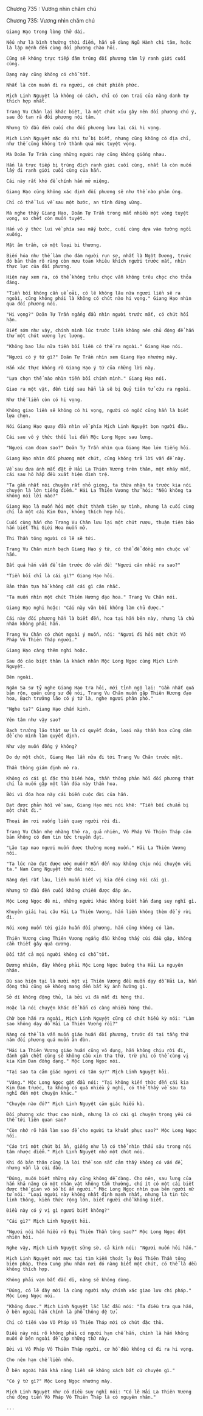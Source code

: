 




Chương 735 : Vương nhìn chăm chú


Chương 735: Vương nhìn chăm chú

	Giang Hạo trong lòng thở dài.

	Nếu như là bình thường thời điểm, hắn sẽ dùng Ngũ Hành chi tâm, hoặc là lập mệnh đến cùng đối phương chào hỏi.

	Cũng sẽ không trực tiếp đâm trúng đối phương tâm lý ranh giới cuối cùng.

	Dạng này cũng không có chỗ tốt.

	Nhất là còn muốn đi ra người, có chút phiền phức.

	Mịch Linh Nguyệt là không có cách, chỉ có con trai của nàng danh tự thích hợp nhất.

	Trang Vu Chân lại khác biệt, là một chút xíu gây nên đối phương chú ý, sau đó tan rã đối phương nội tâm.

	Nhưng từ đầu đến cuối cho đối phương lưu lại cái hi vọng.

	Mịch Linh Nguyệt mặc dù nhi tử bị biết, nhưng cũng không có địa chỉ, như thế cũng không trở thành quá mức tuyệt vọng.

	Mà Doãn Tự Trần cùng những người này cũng không giống nhau.

	Hắn là trực tiếp bị trúng đích ranh giới cuối cùng, nhất là còn muốn lấy đi ranh giới cuối cùng của hắn.

	Cái này rất khó để chính hắn mở miệng.

	Giang Hạo cũng không xác định đối phương sẽ như thế nào phản ứng.

	Chỉ có thể lui về sau một bước, an tĩnh đứng vững.

	Mà nghe thấy Giang Hạo, Doãn Tự Trần trong mắt nhiều một vòng tuyệt vọng, so chết còn muốn tuyệt.

	Hắn vô ý thức lui về phía sau mấy bước, cuối cùng dựa vào tường ngồi xuống.

	Mặt âm trầm, có một loại bi thương.

	Biến hóa như thế làm cho đám người run sợ, nhất là Ngột Dương, trước đó bản thân rõ ràng còn mưu toan khiêu khích người trước mắt, nhìn thực lực của đối phương.

	Hiện nay xem ra, có thể không trêu chọc vẫn không trêu chọc cho thỏa đáng.

	"Tiền bối không cần uể oải, có lẽ không lâu nữa ngươi liền sẽ ra ngoài, cũng không phải là không có chút nào hi vọng." Giang Hạo nhìn qua đối phương nói.

	"Hi vọng?" Doãn Tự Trần ngẩng đầu nhìn người trước mắt, có chút hối hận.

	Biết sớm như vậy, chính mình lúc trước liền không nên chủ động để hắn thử một chút vương lực lượng.

	"Không bao lâu nữa tiền bối liền có thể ra ngoài." Giang Hạo nói.

	"Ngươi có ý tứ gì?" Doãn Tự Trần nhìn xem Giang Hạo nhướng mày.

	Hắn xác thực không rõ Giang Hạo ý tứ của những lời này.

	"Lựa chọn thế nào nhìn tiền bối chính mình." Giang Hạo nói.

	Giao ra một vật, đến tiếp sau hẳn là sẽ bị Quỷ tiên tử cứu ra ngoài.

	Như thế liền còn có hi vọng.

	Không giao liền sẽ không có hi vọng, người có ngốc cũng hẳn là biết lựa chọn.

	Nói Giang Hạo quay đầu nhìn về phía Mịch Linh Nguyệt bọn người đâu.

	Cái sau vô ý thức thối lui đến Mộc Long Ngọc sau lưng.

	"Ngươi cam đoan sao?" Doãn Tự Trần nhìn qua Giang Hạo lớn tiếng hỏi.

	Giang Hạo nhìn đối phương một chút, cũng không trả lời vấn đề này.

	Về sau đưa ánh mắt đặt ở Hải La Thiên Vương trên thân, một nháy mắt, cái sau hô hấp đều xuất hiện đình trệ.

	"Ta gần nhất nói chuyện rất nhỏ giọng, ta thừa nhận ta trước kia nói chuyện là lớn tiếng điểm." Hải La Thiên Vương thử hỏi: "Nếu không ta không nói lời nào?"

	Giang Hạo là muốn hỏi một chút thành tiên sự tình, nhưng là cuối cùng chỉ là một cái Kim Đan, không thích hợp hỏi.

	Cuối cùng hắn cho Trang Vu Chân lưu lại một chút rượu, thuận tiện bảo hắn biết Thi Giới Hoa muốn mở.

	Thi Thần tông người có lẽ sẽ tới.

	Trang Vu Chân minh bạch Giang Hạo ý tứ, có thể để đồng môn chuộc về hắn.

	Bất quá hắn vẫn để tâm trước đó vấn đề: "Ngươi cân nhắc ra sao?"

	"Tiền bối chỉ là cái gì?" Giang Hạo hỏi.

	Bản thân tựa hồ không cần cái gì cân nhắc.

	"Ta muốn nhìn một chút Thiên Hương đạo hoa." Trang Vu Chân nói.

	Giang Hạo nghi hoặc: "Cái này vãn bối không làm chủ được."

	Cái này đối phương hẳn là biết đến, hoa tại hắn bên này, nhưng là chủ nhân không phải hắn.

	Trang Vu Chân có chút ngoài ý muốn, nói: "Ngươi đi hỏi một chút Vô Pháp Vô Thiên Tháp người."

	Giang Hạo càng thêm nghi hoặc.

	Sau đó cáo biệt thân là khách nhân Mộc Long Ngọc cùng Mịch Linh Nguyệt.

	Bên ngoài.

	Ngân Sa sư tỷ nghe Giang Hạo tra hỏi, mới tỉnh ngộ lại: "Gần nhất quá bận rộn, quên cùng sư đệ nói, Trang Vu Chân muốn gặp Thiên Hương đạo hoa, Bạch trưởng lão có ý tứ là, nghe ngươi phân phó."

	"Nghe ta?" Giang Hạo chấn kinh.

	Yên tâm như vậy sao?

	Bạch trưởng lão thật sự là có quyết đoán, loại này thần hoa cũng dám để cho mình làm quyết định.

	Như vậy muốn đồng ý không?

	Do dự một chút, Giang Hạo lần nữa đi tới Trang Vu Chân trước mặt.

	Thần thông giám định mở ra.

	Không có cái gì đặc thù biến hóa, thần thông phản hồi đối phương thật chỉ là muốn gặp một lần đóa này thần hoa.

	Bởi vì đóa hoa này cải biến cuộc đời của hắn.

	Đạt được phản hồi về sau, Giang Hạo mới nói khẽ: "Tiền bối chuẩn bị một chút đi."

	Thoại âm rơi xuống liền quay người rời đi.

	Trang Vu Chân nhẹ nhàng thở ra, quả nhiên, Vô Pháp Vô Thiên Tháp căn bản không có đem tin tức truyền đạt.

	"Lão tạp mao ngươi muốn được thường mong muốn." Hải La Thiên Vương nói.

	"Ta lúc nào đạt được ước muốn? Hắn đến nay không chịu nói chuyện với ta." Nam Cung Nguyệt thở dài nói.

	Nàng đợi rất lâu, liền muốn biết vị kia đến cùng nói cái gì.

	Nhưng từ đầu đến cuối không chiếm được đáp án.

	Mộc Long Ngọc đê mi, những người khác không biết hắn đang suy nghĩ gì.

	Khuyên giải hai câu Hải La Thiên Vương, hắn liền không thèm để ý rời đi.

	Nói xong muốn tới giáo huấn đối phương, hắn cũng không có làm.

	Thiên Vương cùng Thiên Vương ngẩng đầu không thấy cúi đầu gặp, không cần thiết gây quá cương.

	Đối tất cả mọi người không có chỗ tốt.

	Đương nhiên, đây không phải Mộc Long Ngọc buông tha Hải La nguyên nhân.

	Dù sao hiện tại là mười một vị Thiên Vương đều muốn dạy dỗ Hải La, hắn động thủ cũng sẽ không mang đến bất kỳ ảnh hưởng gì.

	Sở dĩ không động thủ, là bởi vì đã mất đi hứng thú.

	Hoặc là nói chuyện khác để hắn có càng nhiều hứng thú.

	Chờ bọn hắn ra ngoài, Mịch Linh Nguyệt cũng có chút hiếu kỳ nói: "Làm sao không dạy dỗ Hải La Thiên Vương rồi?"

	Nàng có thể là vẫn muốn giáo huấn đối phương, trước đó tại tầng thứ năm đối phương quá muốn ăn đòn.

	"Hải La Thiên Vương giáo huấn cũng vô dụng, hắn không chịu rời đi, đánh gần chết cũng sẽ không cầu xin tha thứ, trừ phi có thể cùng vị kia Kim Đan đồng dạng." Mộc Long Ngọc nói.

	"Tại sao ta cảm giác ngươi có tâm sự?" Mịch Linh Nguyệt hỏi.

	"Vâng." Mộc Long Ngọc gật đầu nói: "Tại không kiến thức đến cái kia Kim Đan trước, ta không có quá nhiều ý nghĩ, có thể thấy về sau ta nghĩ đến một chuyện khác."

	"Chuyện nào đó?" Mịch Linh Nguyệt cảm giác hiếu kì.

	Đối phương xác thực cao minh, nhưng là có cái gì chuyện trọng yếu có thể tới liên quan sao?

	"Còn nhớ rõ hắn làm sao để cho người ta khuất phục sao?" Mộc Long Ngọc nói.

	"Cáo tri một chút bí ẩn, giống như là có thể nhìn thấu sâu trong nội tâm nhược điểm." Mịch Linh Nguyệt nhớ một chút nói.

	Khi đó bản thân cũng là lời thề son sắt cảm thấy không có vấn đề, nhưng vẫn là cúi đầu.

	"Đúng, muốn biết những này cũng không dễ dàng. Cho nên, sau lưng của hắn khả năng có một nhân vật không tầm thường, chí ít có một cái biết được thế gian vô số bí ẩn người." Mộc Long Ngọc nhìn qua bên người nữ tử nói: "Loại người này không nhất định mạnh nhất, nhưng là tin tức linh thông, kiến thức rộng lớn, biết người chỗ không biết.

	Điều này có ý vị gì ngươi biết không?"

	"Cái gì?" Mịch Linh Nguyệt hỏi.

	"Ngươi nói hắn hiểu rõ Đại Thiên Thần tông sao?" Mộc Long Ngọc đột nhiên hỏi.

	Nghe vậy, Mịch Linh Nguyệt sững sờ, cả kinh nói: "Ngươi muốn hỏi hắn."

	Mịch Linh Nguyệt một mực tại tìm kiếm thoát ly Đại Thiên Thần tông biện pháp, theo Cung phu nhân nơi đó nàng biết một chút, có thể là đều không thích hợp.

	Không phải vạn bất đắc dĩ, nàng sẽ không dùng.

	"Đúng, có lẽ đây mới là cùng người này chính xác giao lưu chi pháp." Mộc Long Ngọc nói.

	"Không được." Mịch Linh Nguyệt lắc lắc đầu nói: "Ta điều tra qua hắn, ở bên ngoài hắn chính là phổ thông đệ tử.

	Chỉ có tiến vào Vô Pháp Vô Thiên Tháp mới có chút đặc thù.

	Điều này nói rõ không phải có người hạn chế hắn, chính là hắn không muốn ở bên ngoài đề cập những thứ này.

	Bởi vì Vô Pháp Vô Thiên Tháp người, cơ hồ đều không có đi ra hi vọng.

	Cho nên hạn chế liền nhỏ.

	Ở bên ngoài hắn khả năng liền sẽ không xách bất cứ chuyện gì."

	"Có ý tứ gì?" Mộc Long Ngọc nhướng mày.

	Mịch Linh Nguyệt như có điều suy nghĩ nói: "Có lẽ Hải La Thiên Vương chủ động tiến Vô Pháp Vô Thiên Tháp là có nguyên nhân."

	...




